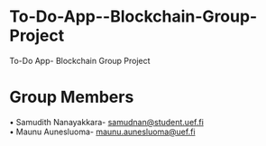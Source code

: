 # To-Do-App--Blockchain-Group-Project
To-Do App- Blockchain Group Project

# Group Members
•	Samudith Nanayakkara- samudnan@student.uef.fi <br/>
•	Maunu Aunesluoma- maunu.aunesluoma@uef.fi

